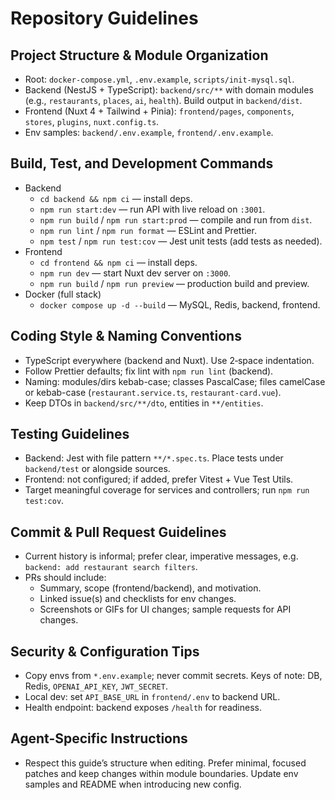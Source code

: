 # Repository Guidelines

## Project Structure & Module Organization
- Root: `docker-compose.yml`, `.env.example`, `scripts/init-mysql.sql`.
- Backend (NestJS + TypeScript): `backend/src/**` with domain modules (e.g., `restaurants`, `places`, `ai`, `health`). Build output in `backend/dist`.
- Frontend (Nuxt 4 + Tailwind + Pinia): `frontend/pages`, `components`, `stores`, `plugins`, `nuxt.config.ts`.
- Env samples: `backend/.env.example`, `frontend/.env.example`.

## Build, Test, and Development Commands
- Backend
  - `cd backend && npm ci` — install deps.
  - `npm run start:dev` — run API with live reload on `:3001`.
  - `npm run build` / `npm run start:prod` — compile and run from `dist`.
  - `npm run lint` / `npm run format` — ESLint and Prettier.
  - `npm test` / `npm run test:cov` — Jest unit tests (add tests as needed).
- Frontend
  - `cd frontend && npm ci` — install deps.
  - `npm run dev` — start Nuxt dev server on `:3000`.
  - `npm run build` / `npm run preview` — production build and preview.
- Docker (full stack)
  - `docker compose up -d --build` — MySQL, Redis, backend, frontend.

## Coding Style & Naming Conventions
- TypeScript everywhere (backend and Nuxt). Use 2‑space indentation.
- Follow Prettier defaults; fix lint with `npm run lint` (backend).
- Naming: modules/dirs kebab-case; classes PascalCase; files camelCase or kebab-case (`restaurant.service.ts`, `restaurant-card.vue`).
- Keep DTOs in `backend/src/**/dto`, entities in `**/entities`.

## Testing Guidelines
- Backend: Jest with file pattern `**/*.spec.ts`. Place tests under `backend/test` or alongside sources.
- Frontend: not configured; if added, prefer Vitest + Vue Test Utils.
- Target meaningful coverage for services and controllers; run `npm run test:cov`.

## Commit & Pull Request Guidelines
- Current history is informal; prefer clear, imperative messages, e.g. `backend: add restaurant search filters`.
- PRs should include:
  - Summary, scope (frontend/backend), and motivation.
  - Linked issue(s) and checklists for env changes.
  - Screenshots or GIFs for UI changes; sample requests for API changes.

## Security & Configuration Tips
- Copy envs from `*.env.example`; never commit secrets. Keys of note: DB, Redis, `OPENAI_API_KEY`, `JWT_SECRET`.
- Local dev: set `API_BASE_URL` in `frontend/.env` to backend URL.
- Health endpoint: backend exposes `/health` for readiness.

## Agent-Specific Instructions
- Respect this guide’s structure when editing. Prefer minimal, focused patches and keep changes within module boundaries. Update env samples and README when introducing new config.
